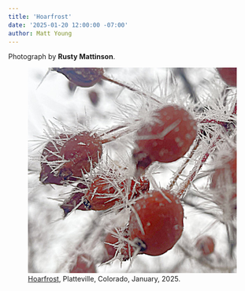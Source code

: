 ```yaml
---
title: 'Hoarfrost'
date: '2025-01-20 12:00:00 -07:00'
author: Matt Young
---
```

Photograph by <strong>Rusty Mattinson</strong>.

<figure>
<img src="/uploads/2025/IMG_6612_Rusty_Hoarfrost_600_2.jpg" alt="Hoarfrost"/>
<figcaption><a href="https://en.wikipedia.org/wiki/Frost#Hoar_frost">Hoarfrost</a>, Platteville, Colorado, January, 2025.
</figcaption>
